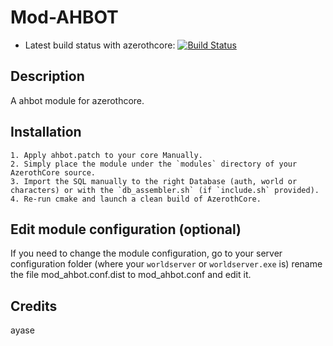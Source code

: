 # Mod-AHBOT
- Latest build status with azerothcore: [![Build Status](https://travis-ci.org/milestorme/mod-ah-bot.svg?branch=master)](https://travis-ci.org/milestorme/mod-ah-bot)

## Description

A ahbot module for azerothcore.


## Installation

```
1. Apply ahbot.patch to your core Manually.
2. Simply place the module under the `modules` directory of your AzerothCore source. 
3. Import the SQL manually to the right Database (auth, world or characters) or with the `db_assembler.sh` (if `include.sh` provided).
4. Re-run cmake and launch a clean build of AzerothCore.
```

## Edit module configuration (optional)

If you need to change the module configuration, go to your server configuration folder (where your `worldserver` or `worldserver.exe` is)
rename the file mod_ahbot.conf.dist to mod_ahbot.conf and edit it.


## Credits
ayase
